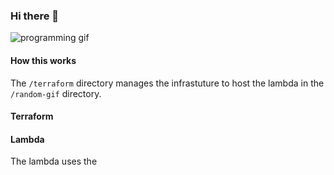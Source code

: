 ### Hi there 👋
![programming gif](https://546kqu4mh4.execute-api.us-east-1.amazonaws.com/lambda_fitzhavey_readme-production/search?query=programmer)
<!--
**michaelfitzhavey/michaelfitzhavey** is a ✨ _special_ ✨ repository because its `README.md` (this file) appears on your GitHub profile.

Here are some ideas to get you started:

- 🔭 I’m currently working on ...
- 🌱 I’m currently learning ...
- 👯 I’m looking to collaborate on ...
- 🤔 I’m looking for help with ...
- 💬 Ask me about ...
- 📫 How to reach me: ...
- 😄 Pronouns: ...
- ⚡ Fun fact: ...
-->

#### How this works
The `/terraform` directory manages the infrastuture to host the lambda in the `/random-gif` directory.

#### Terraform

#### Lambda
The lambda uses the
